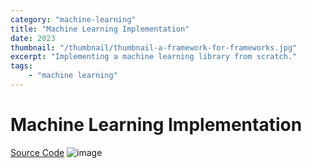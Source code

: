 ```yaml
---
category: "machine-learning"
title: "Machine Learning Implementation"
date: 2023
thumbnail: "/thumbnail/thumbnail-a-framework-for-frameworks.jpg"
excerpt: "Implementing a machine learning library from scratch."
tags: 
    - "machine learning"
---
```

# Machine Learning Implementation
[Source Code](https://github.com/sardarchitect/ucsd_capstone)
![image](/assets/projects/streetstudy_1.png)
